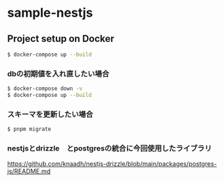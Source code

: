 # sample-nestjs

## Project setup on Docker

```bash
$ docker-compose up --build
```

### dbの初期値を入れ直したい場合

```bash
$ docker-compose down -v
$ docker-compose up --build
```

### スキーマを更新したい場合

```bash
$ pnpm migrate
```

### nestjsとdrizzle　とpostgresの統合に今回使用したライブラリ

https://github.com/knaadh/nestjs-drizzle/blob/main/packages/postgres-js/README.md
